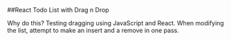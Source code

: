 ##React Todo List with Drag n Drop

Why do this? Testing dragging using JavaScript and React.
When modifying the list, attempt to make an insert and a remove in one pass.

